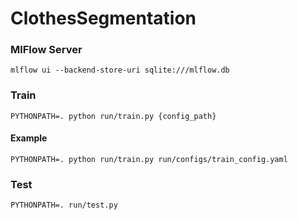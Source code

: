 # ClothesSegmentation

### MlFlow Server
```mlflow ui --backend-store-uri sqlite:///mlflow.db```

### Train
```PYTHONPATH=. python run/train.py {config_path}```
#### Example
```PYTHONPATH=. python run/train.py run/configs/train_config.yaml```

### Test
```PYTHONPATH=. run/test.py```
